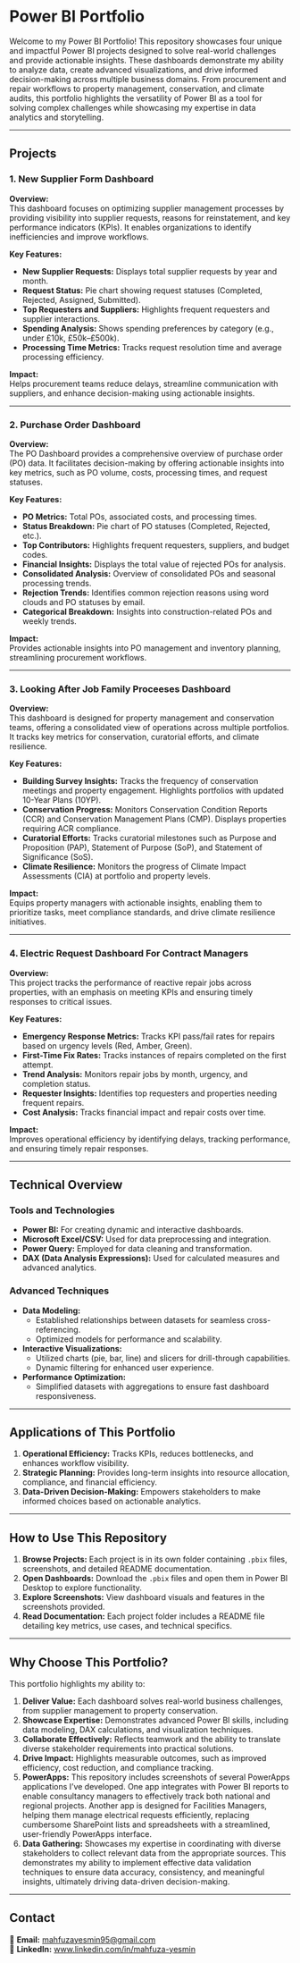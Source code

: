 # Power BI Portfolio

Welcome to my Power BI Portfolio! This repository showcases four unique and impactful Power BI projects designed to solve real-world challenges and provide actionable insights. These dashboards demonstrate my ability to analyze data, create advanced visualizations, and drive informed decision-making across multiple business domains. From procurement and repair workflows to property management, conservation, and climate audits, this portfolio highlights the versatility of Power BI as a tool for solving complex challenges while showcasing my expertise in data analytics and storytelling.

---

## Projects

### 1. New Supplier Form Dashboard
**Overview:**  
This dashboard focuses on optimizing supplier management processes by providing visibility into supplier requests, reasons for reinstatement, and key performance indicators (KPIs). It enables organizations to identify inefficiencies and improve workflows.

**Key Features:**  
- **New Supplier Requests:** Displays total supplier requests by year and month.  
- **Request Status:** Pie chart showing request statuses (Completed, Rejected, Assigned, Submitted).  
- **Top Requesters and Suppliers:** Highlights frequent requesters and supplier interactions.  
- **Spending Analysis:** Shows spending preferences by category (e.g., under £10k, £50k–£500k).  
- **Processing Time Metrics:** Tracks request resolution time and average processing efficiency.

**Impact:**  
Helps procurement teams reduce delays, streamline communication with suppliers, and enhance decision-making using actionable insights.

---

### 2. Purchase Order Dashboard
**Overview:**  
The PO Dashboard provides a comprehensive overview of purchase order (PO) data. It facilitates decision-making by offering actionable insights into key metrics, such as PO volume, costs, processing times, and request statuses.

**Key Features:**  
- **PO Metrics:** Total POs, associated costs, and processing times.  
- **Status Breakdown:** Pie chart of PO statuses (Completed, Rejected, etc.).  
- **Top Contributors:** Highlights frequent requesters, suppliers, and budget codes.  
- **Financial Insights:** Displays the total value of rejected POs for analysis.  
- **Consolidated Analysis:** Overview of consolidated POs and seasonal processing trends.  
- **Rejection Trends:** Identifies common rejection reasons using word clouds and PO statuses by email.  
- **Categorical Breakdown:** Insights into construction-related POs and weekly trends.

**Impact:**  
Provides actionable insights into PO management and inventory planning, streamlining procurement workflows.

---

### 3. Looking After Job Family Proceeses Dashboard
**Overview:**  
This dashboard is designed for property management and conservation teams, offering a consolidated view of operations across multiple portfolios. It tracks key metrics for conservation, curatorial efforts, and climate resilience.

**Key Features:**  
- **Building Survey Insights:** Tracks the frequency of conservation meetings and property engagement. Highlights portfolios with updated 10-Year Plans (10YP).  
- **Conservation Progress:** Monitors Conservation Condition Reports (CCR) and Conservation Management Plans (CMP). Displays properties requiring ACR compliance.  
- **Curatorial Efforts:** Tracks curatorial milestones such as Purpose and Proposition (PAP), Statement of Purpose (SoP), and Statement of Significance (SoS).  
- **Climate Resilience:** Monitors the progress of Climate Impact Assessments (CIA) at portfolio and property levels.

**Impact:**  
Equips property managers with actionable insights, enabling them to prioritize tasks, meet compliance standards, and drive climate resilience initiatives.

---

### 4. Electric Request Dashboard For Contract Managers
**Overview:**  
This project tracks the performance of reactive repair jobs across properties, with an emphasis on meeting KPIs and ensuring timely responses to critical issues.

**Key Features:**  
- **Emergency Response Metrics:** Tracks KPI pass/fail rates for repairs based on urgency levels (Red, Amber, Green).  
- **First-Time Fix Rates:** Tracks instances of repairs completed on the first attempt.  
- **Trend Analysis:** Monitors repair jobs by month, urgency, and completion status.  
- **Requester Insights:** Identifies top requesters and properties needing frequent repairs.  
- **Cost Analysis:** Tracks financial impact and repair costs over time.

**Impact:**  
Improves operational efficiency by identifying delays, tracking performance, and ensuring timely repair responses.

---

## Technical Overview

### Tools and Technologies
- **Power BI:** For creating dynamic and interactive dashboards.  
- **Microsoft Excel/CSV:** Used for data preprocessing and integration.  
- **Power Query:** Employed for data cleaning and transformation.  
- **DAX (Data Analysis Expressions):** Used for calculated measures and advanced analytics.  

### Advanced Techniques
- **Data Modeling:**  
  - Established relationships between datasets for seamless cross-referencing.  
  - Optimized models for performance and scalability.  
- **Interactive Visualizations:**  
  - Utilized charts (pie, bar, line) and slicers for drill-through capabilities.  
  - Dynamic filtering for enhanced user experience.  
- **Performance Optimization:**  
  - Simplified datasets with aggregations to ensure fast dashboard responsiveness.  

---

## Applications of This Portfolio
1. **Operational Efficiency:** Tracks KPIs, reduces bottlenecks, and enhances workflow visibility.  
2. **Strategic Planning:** Provides long-term insights into resource allocation, compliance, and financial efficiency.  
3. **Data-Driven Decision-Making:** Empowers stakeholders to make informed choices based on actionable analytics.  

---

## How to Use This Repository
1. **Browse Projects:** Each project is in its own folder containing `.pbix` files, screenshots, and detailed README documentation.  
2. **Open Dashboards:** Download the `.pbix` files and open them in Power BI Desktop to explore functionality.  
3. **Explore Screenshots:** View dashboard visuals and features in the screenshots provided.  
4. **Read Documentation:** Each project folder includes a README file detailing key metrics, use cases, and technical specifics.  

---

## Why Choose This Portfolio?
This portfolio highlights my ability to:  
1. **Deliver Value:** Each dashboard solves real-world business challenges, from supplier management to property conservation.  
2. **Showcase Expertise:** Demonstrates advanced Power BI skills, including data modeling, DAX calculations, and visualization techniques.  
3. **Collaborate Effectively:** Reflects teamwork and the ability to translate diverse stakeholder requirements into practical solutions.  
4. **Drive Impact:** Highlights measurable outcomes, such as improved efficiency, cost reduction, and compliance tracking.
5. **PowerApps:** This repository includes screenshots of several PowerApps applications I’ve developed. One app integrates with Power BI reports to enable consultancy managers to effectively track both national and regional projects. Another app is designed for Facilities Managers, helping them manage electrical requests efficiently, replacing cumbersome SharePoint lists and spreadsheets with a streamlined, user-friendly PowerApps interface.
6. **Data Gathering:**  Showcases my expertise in coordinating with diverse stakeholders to collect relevant data from the appropriate sources. This demonstrates my ability to implement effective data validation techniques to ensure data accuracy, consistency, and meaningful insights, ultimately driving data-driven decision-making.
---

## Contact
📧 **Email:** mahfuzayesmin95@gmail.com  
💼 **LinkedIn:** www.linkedin.com/in/mahfuza-yesmin
 
